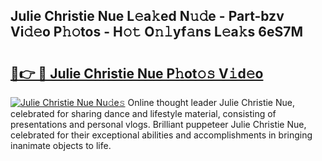 ## Julie Christie Nue L𝚎a𝚔ed N𝚞𝚍e - Part-bzv Vi𝚍𝚎o P𝚑𝚘tos - H𝚘𝚝 O𝚗𝚕yf𝚊ns L𝚎a𝚔s 6eS7M

# <h2><a href="http://kfeh29.oniu.top/?m=Julie+Christie+Nue">🔗👉 🔴 Julie Christie Nue P𝚑ot𝚘𝚜 V𝚒d𝚎o</a></h2>

[![Julie Christie Nue Nu𝚍e𝚜](https://i.imgur.com/0qMVB7G.gif)](http://kfeh29.oniu.top/?m=Julie+Christie+Nue)
Online thought leader Julie Christie Nue, celebrated for sharing dance and lifestyle material, consisting of presentations and personal vlogs. Brilliant puppeteer Julie Christie Nue, celebrated for their exceptional abilities and accomplishments in bringing inanimate objects to life.  
